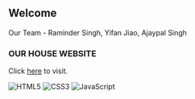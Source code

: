 ## Welcome

 Our Team - 
 Raminder Singh,
 Yifan Jiao,
 Ajaypal Singh

### OUR HOUSE WEBSITE

Click [here](https://ajeypalsingh.github.io/house-website/) to visit.

![HTML5](https://img.shields.io/badge/html5-%23E34F26.svg?style=for-the-badge&logo=html5&logoColor=white)
![CSS3](https://img.shields.io/badge/css3-%231572B6.svg?style=for-the-badge&logo=css3&logoColor=white)
![JavaScript](https://img.shields.io/badge/javascript-%23323330.svg?style=for-the-badge&logo=javascript&logoColor=%23F7DF1E)